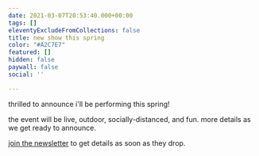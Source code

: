 ```yaml
---
date: 2021-03-07T20:53:40.000+00:00
tags: []
eleventyExcludeFromCollections: false
title: new show this spring
color: "#A2C7E7"
featured: []
hidden: false
paywall: false
social: ''

---
```

thrilled to announce i'll be performing this spring!

the event will be live, outdoor, socially-distanced, and fun. more details as we get ready to announce.

[join the newsletter](/follow) to get details as soon as they drop.